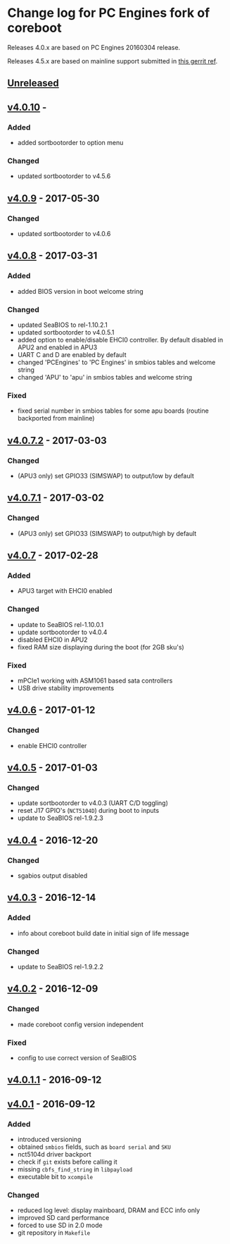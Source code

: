 Change log for PC Engines fork of coreboot
==========================================

Releases 4.0.x are based on PC Engines 20160304 release.

Releases 4.5.x are based on mainline support submitted in
[this gerrit ref](https://review.coreboot.org/#/c/14138/).

## [Unreleased]

## [v4.0.10] -
### Added
- added sortbootorder to option menu

### Changed
- updated sortbootorder to v4.5.6

## [v4.0.9] - 2017-05-30
### Changed
- updated sortbootorder to v4.0.6

## [v4.0.8] - 2017-03-31
### Added
- added BIOS version in boot welcome string

### Changed
- updated SeaBIOS to rel-1.10.2.1
- updated sortbootorder to v4.0.5.1
- added option to enable/disable EHCI0 controller. By default disabled in APU2
  and enabled in APU3
- UART C and D are enabled by default
- changed 'PCEngines' to 'PC Engines' in smbios tables and welcome string
- changed 'APU' to 'apu' in smbios tables and welcome string

### Fixed
- fixed serial number in smbios tables for some apu boards (routine backported
  from mainline)

## [v4.0.7.2] - 2017-03-03
### Changed
- (APU3 only) set GPIO33 (SIMSWAP) to output/low by default

## [v4.0.7.1] - 2017-03-02
### Changed
- (APU3 only) set GPIO33 (SIMSWAP) to output/high by default

## [v4.0.7] - 2017-02-28
### Added
- APU3 target with EHCI0 enabled

### Changed
- update to SeaBIOS rel-1.10.0.1
- update sortbootorder to v4.0.4
- disabled EHCI0 in APU2
- fixed RAM size displaying during the boot (for 2GB sku's)

### Fixed
- mPCIe1 working with ASM1061 based sata controllers
- USB drive stability improvements

## [v4.0.6] - 2017-01-12
### Changed
- enable EHCI0 controller

## [v4.0.5] - 2017-01-03
### Changed
- update sortbootorder to v4.0.3 (UART C/D toggling)
- reset J17 GPIO's (`NCT5104D`) during boot to inputs
- update to SeaBIOS rel-1.9.2.3

## [v4.0.4] - 2016-12-20
### Changed
- sgabios output disabled

## [v4.0.3] - 2016-12-14
### Added
- info about coreboot build date in initial sign of life message

### Changed
- update to SeaBIOS rel-1.9.2.2

## [v4.0.2] - 2016-12-09
### Changed
- made coreboot config version independent

### Fixed
- config to use correct version of SeaBIOS

## [v4.0.1.1] - 2016-09-12
## [v4.0.1] - 2016-09-12
### Added
- introduced versioning
- obtained `smbios` fields, such as `board serial` and `SKU`
- nct5104d driver backport
- check if `git` exists before calling it
- missing `cbfs_find_string` in `libpayload`
- executable bit to `xcompile`

### Changed
- reduced log level: display mainboard, DRAM and ECC info only
- improved SD card performance
- forced to use SD in 2.0 mode
- git repository in `Makefile`

[Unreleased]: https://github.com/pcengines/coreboot/compare/v4.0.9...coreboot-4.0.x
[v4.0.10]: https://github.com/pcengines/coreboot/compare/v4.0.9...v4.0.10
[v4.0.9]: https://github.com/pcengines/coreboot/compare/v4.0.8...v4.0.9
[v4.0.8]: https://github.com/pcengines/coreboot/compare/v4.0.7.2...v4.0.8
[v4.0.7.2]: https://github.com/pcengines/coreboot/compare/v4.0.7.1...v4.0.7.2
[v4.0.7.1]: https://github.com/pcengines/coreboot/compare/v4.0.7...v4.0.7.1
[v4.0.7]: https://github.com/pcengines/coreboot/compare/v4.0.6...v4.0.7
[v4.0.6]: https://github.com/pcengines/coreboot/compare/v4.0.5...v4.0.6
[v4.0.5]: https://github.com/pcengines/coreboot/compare/v4.0.4...v4.0.5
[v4.0.4]: https://github.com/pcengines/coreboot/compare/v4.0.3...v4.0.4
[v4.0.3]: https://github.com/pcengines/coreboot/compare/v4.0.2...v4.0.3
[v4.0.2]: https://github.com/pcengines/coreboot/compare/v4.0.1.1...v4.0.2
[v4.0.1.1]: https://github.com/pcengines/coreboot/compare/v4.0.1....v4.0.1.1
[v4.0.1]: https://github.com/pcengines/coreboot/compare/88a4f96110fbd3f55ee727bd01f53875f1c6c398...v4.0.1
